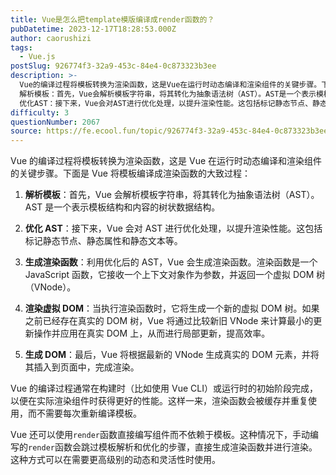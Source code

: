 ```yaml
---
title: Vue是怎么把template模版编译成render函数的？
pubDatetime: 2023-12-17T18:28:53.000Z
author: caorushizi
tags:
  - Vue.js
postSlug: 926774f3-32a9-453c-84e4-0c873323b3ee
description: >-
  Vue的编译过程将模板转换为渲染函数，这是Vue在运行时动态编译和渲染组件的关键步骤。下面是Vue将模板编译成渲染函数的大致过程：
  解析模板：首先，Vue会解析模板字符串，将其转化为抽象语法树（AST）。AST是一个表示模板结构和内容的树状数据结构。
  优化AST：接下来，Vue会对AST进行优化处理，以提升渲染性能。这包括标记静态节点、静态属性和静态文本等。 生成渲染函数：利用优化后的AST，Vu
difficulty: 3
questionNumber: 2067
source: https://fe.ecool.fun/topic/926774f3-32a9-453c-84e4-0c873323b3ee
---
```


Vue 的编译过程将模板转换为渲染函数，这是 Vue 在运行时动态编译和渲染组件的关键步骤。下面是 Vue 将模板编译成渲染函数的大致过程：

1. **解析模板**：首先，Vue 会解析模板字符串，将其转化为抽象语法树（AST）。AST 是一个表示模板结构和内容的树状数据结构。

2. **优化 AST**：接下来，Vue 会对 AST 进行优化处理，以提升渲染性能。这包括标记静态节点、静态属性和静态文本等。

3. **生成渲染函数**：利用优化后的 AST，Vue 会生成渲染函数。渲染函数是一个 JavaScript 函数，它接收一个上下文对象作为参数，并返回一个虚拟 DOM 树（VNode）。

4. **渲染虚拟 DOM**：当执行渲染函数时，它将生成一个新的虚拟 DOM 树。如果之前已经存在真实的 DOM 树，Vue 将通过比较新旧 VNode 来计算最小的更新操作并应用在真实 DOM 上，从而进行局部更新，提高效率。

5. **生成 DOM**：最后，Vue 将根据最新的 VNode 生成真实的 DOM 元素，并将其插入到页面中，完成渲染。

Vue 的编译过程通常在构建时（比如使用 Vue CLI）或运行时的初始阶段完成，以便在实际渲染组件时获得更好的性能。这样一来，渲染函数会被缓存并重复使用，而不需要每次重新编译模板。

Vue 还可以使用`render`函数直接编写组件而不依赖于模板。这种情况下，手动编写的`render`函数会跳过模板解析和优化的步骤，直接生成渲染函数并进行渲染。这种方式可以在需要更高级别的动态和灵活性时使用。
